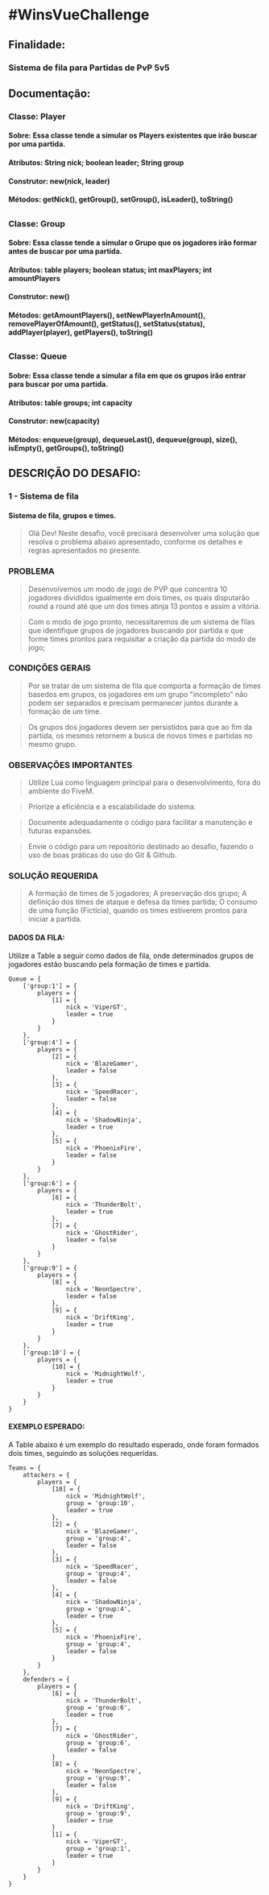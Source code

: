 # #WinsVueChallenge

## Finalidade:
### Sistema de fila para Partidas de PvP 5v5

## Documentação:

### Classe: Player
#### Sobre: Essa classe tende a simular os Players existentes que irão buscar por uma partida.
#### Atributos: String nick; boolean leader; String group
#### Construtor: new(nick, leader)
#### Métodos: getNick(), getGroup(), setGroup(), isLeader(), toString()

##
### Classe: Group
#### Sobre: Essa classe tende a simular o Grupo que os jogadores irão formar antes de buscar por uma partida.
#### Atributos: table players; boolean status; int maxPlayers; int amountPlayers
#### Construtor: new()
#### Métodos: getAmountPlayers(), setNewPlayerInAmount(), removePlayerOfAmount(), getStatus(), setStatus(status), addPlayer(player), getPlayers(), toString()

##
### Classe: Queue
#### Sobre: Essa classe tende a simular a fila em que os grupos irão entrar para buscar por uma partida.
#### Atributos: table groups; int capacity
#### Construtor: new(capacity)
#### Métodos: enqueue(group), dequeueLast(), dequeue(group), size(), isEmpty(), getGroups(), toString()

## DESCRIÇÃO DO DESAFIO:
###  1 - Sistema de fila
#### Sistema de fila, grupos e times.

> Olá Dev! Neste desafio, você precisará desenvolver uma solução que resolva o problema abaixo apresentado, conforme os detalhes e regras apresentados no presente.

### PROBLEMA
> Desenvolvemos um modo de jogo de PVP que concentra 10 jogadores divididos igualmente em dois times, os quais disputarão round a round até que um dos times atinja 13 pontos e assim a vitória.

> Com o modo de jogo pronto, necessitaremos de um sistema de filas que identifique grupos de jogadores buscando por partida e que forme times prontos para requisitar a criação da partida do modo de jogo;

### CONDIÇÕES GERAIS
> Por se tratar de um sistema de fila que comporta a formação de times basedos em grupos, os jogadores em um grupo "incompleto" não podem ser separados e precisam permanecer juntos durante a formação de um time.

> Os grupos dos jogadores devem ser persistidos para que ao fim da partida, os mesmos retornem a busca de novos times e partidas no mesmo grupo.

### OBSERVAÇÕES IMPORTANTES
> Utilize Lua como linguagem principal para o desenvolvimento, fora do ambiente do FiveM.

> Priorize a eficiência e a escalabilidade do sistema.

> Documente adequadamente o código para facilitar a manutenção e futuras expansões.

> Envie o código para um repositório destinado ao desafio, fazendo o uso de boas práticas do uso do Git & Github.

### SOLUÇÃO REQUERIDA
> A formação de times de 5 jogadores;
> A preservação dos grupo;
> A definição dos times de ataque e defesa da times partida;
> O consumo de uma função (Fictícia), quando os times estiverem prontos para iniciar a partida.


#### DADOS DA FILA:

Utilize a Table a seguir como dados de fila, onde determinados grupos de jogadores estão buscando pela formação de times e partida.

```
Queue = {
    ['group:1'] = {
        players = {
            [1] = {
                nick = 'ViperGT',
                leader = true
            }
        }
    },
    ['group:4'] = {
        players = {
            [2] = {
                nick = 'BlazeGamer',
                leader = false
            },
            [3] = {
                nick = 'SpeedRacer',
                leader = false
            },
            [4] = {
                nick = 'ShadowNinja',
                leader = true
            },
            [5] = {
                nick = 'PhoenixFire',
                leader = false
            }
        }
    },
    ['group:6'] = {
        players = {
            [6] = {
                nick = 'ThunderBolt',
                leader = true
            },
            [7] = {
                nick = 'GhostRider',
                leader = false
            }
        }
    },
    ['group:9'] = {
        players = {
            [8] = {
                nick = 'NeonSpectre',
                leader = false
            },
            [9] = {
                nick = 'DriftKing',
                leader = true
            }
        }
    },
    ['group:10'] = {
        players = {
            [10] = {
                nick = 'MidnightWolf',
                leader = true
            }
        }
    }
}
```

#### EXEMPLO ESPERADO:

A Table abaixo é um exemplo do resultado esperado, onde foram formados dois times, seguindo as soluções requeridas.

```
Teams = {
    attackers = {
        players = {
            [10] = {
                nick = 'MidnightWolf',
                group = 'group:10',
                leader = true
            },
            [2] = {
                nick = 'BlazeGamer',
                group = 'group:4',
                leader = false
            },
            [3] = {
                nick = 'SpeedRacer',
                group = 'group:4',
                leader = false
            },
            [4] = {
                nick = 'ShadowNinja',
                group = 'group:4',
                leader = true
            },
            [5] = {
                nick = 'PhoenixFire',
                group = 'group:4',
                leader = false
            }
        }
    },
    defenders = {
        players = {
            [6] = {
                nick = 'ThunderBolt',
                group = 'group:6',
                leader = true
            },
            [7] = {
                nick = 'GhostRider',
                group = 'group:6',
                leader = false
            }
            [8] = {
                nick = 'NeonSpectre',
                group = 'group:9',
                leader = false
            },
            [9] = {
                nick = 'DriftKing',
                group = 'group:9',
                leader = true
            }
            [1] = {
                nick = 'ViperGT',
                group = 'group:1',
                leader = true
            }
        }
    }
}
```